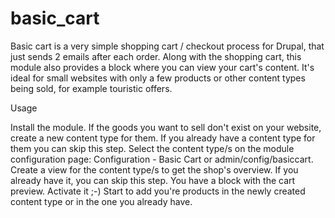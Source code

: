 # basic_cart

Basic cart is a very simple shopping cart / checkout process for Drupal, that just sends 2 emails after each order. Along with the shopping cart, this module also provides a block where you can view your cart's content. It's ideal for small websites with only a few products or other content types being sold, for example touristic offers.

Usage

Install the module.
If the goods you want to sell don't exist on your website, create a new content type for them. If you already have a content type for them you can skip this step.
Select the content type/s on the module configuration page: Configuration - Basic Cart or admin/config/basiccart.
Create a view for the content type/s to get the shop's overview. If you already have it, you can skip this step.
You have a block with the cart preview. Activate it ;-)
Start to add you're products in the newly created content type or in the one you already have.